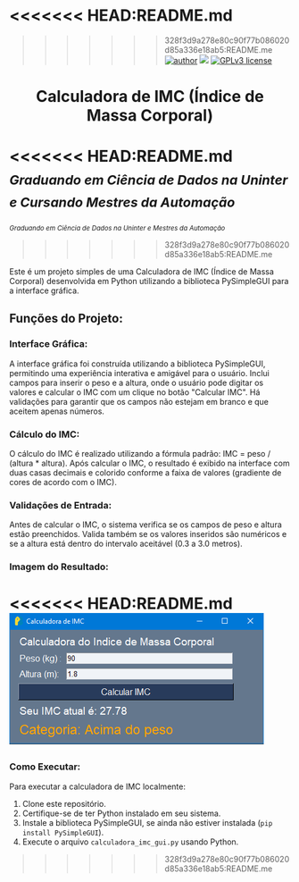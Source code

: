 <<<<<<< HEAD:README.md
=======

>>>>>>> 328f3d9a278e80c90f77b086020d85a336e18ab5:README.me
[![author](https://img.shields.io/badge/author-Adilsong-red.svg)](https://www.linkedin.com/in/adilson-gustavo-marcondes-barreto-de-souza-a74b98133/) [![](https://img.shields.io/badge/python-3.7+-blue.svg)](https://www.python.org/downloads/release/python-365/) [![GPLv3 license](https://img.shields.io/badge/License-GPLv3-blue.svg)](http://perso.crans.org/besson/LICENSE.html)

<h1 align="center">Calculadora de IMC (Índice de Massa Corporal)</h1>

<<<<<<< HEAD:README.md
<sub>*Graduando em Ciência de Dados na Uninter e Cursando Mestres da Automação*</sub>
=======
<sub>*Graduando em Ciência de Dados na Uninter e Mestres da Automação*</sub>
>>>>>>> 328f3d9a278e80c90f77b086020d85a336e18ab5:README.me

Este é um projeto simples de uma Calculadora de IMC (Índice de Massa Corporal) desenvolvida em Python utilizando a biblioteca PySimpleGUI para a interface gráfica.

<h2 align="left">Funções do Projeto:</h3>

<h3 align="left">Interface Gráfica:</h3>

A interface gráfica foi construída utilizando a biblioteca PySimpleGUI, permitindo uma experiência interativa e amigável para o usuário. Inclui campos para inserir o peso e a altura, onde o usuário pode digitar os valores e calcular o IMC com um clique no botão "Calcular IMC". Há validações para garantir que os campos não estejam em branco e que aceitem apenas números.

<h3 align="left">Cálculo do IMC:</h3>

O cálculo do IMC é realizado utilizando a fórmula padrão: IMC = peso / (altura * altura). Após calcular o IMC, o resultado é exibido na interface com duas casas decimais e colorido conforme a faixa de valores (gradiente de cores de acordo com o IMC).

<h3 align="left">Validações de Entrada:</h3>

Antes de calcular o IMC, o sistema verifica se os campos de peso e altura estão preenchidos. Valida também se os valores inseridos são numéricos e se a altura está dentro do intervalo aceitável (0.3 a 3.0 metros).

<h3 align="left">Imagem do Resultado:</h3>

<<<<<<< HEAD:README.md
![Exemplo da Interface Gráfica da Calculadora de IMC](demonstracao.png)
=======

<h3 align="left">Como Executar:</h3>

Para executar a calculadora de IMC localmente:

1. Clone este repositório.
2. Certifique-se de ter Python instalado em seu sistema.
3. Instale a biblioteca PySimpleGUI, se ainda não estiver instalada (`pip install PySimpleGUI`).
4. Execute o arquivo `calculadora_imc_gui.py` usando Python.
>>>>>>> 328f3d9a278e80c90f77b086020d85a336e18ab5:README.me
